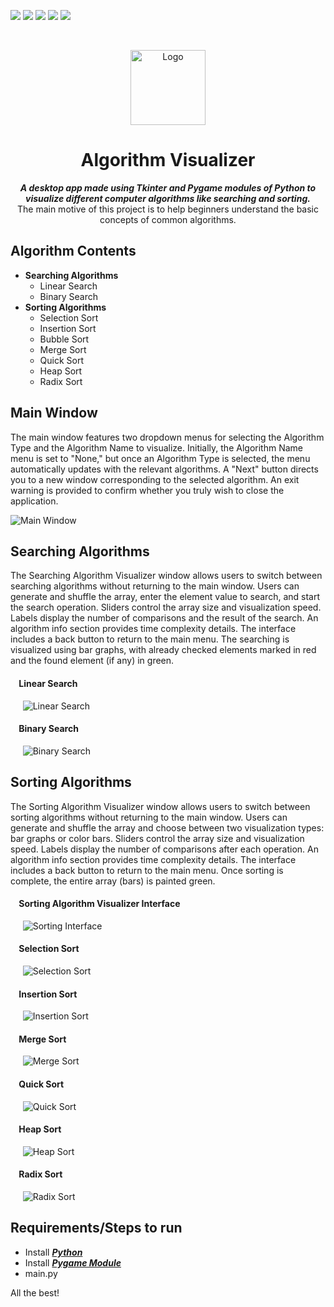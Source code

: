 ![](https://img.shields.io/badge/algorithms-%20-yellow) ![](https://img.shields.io/badge/python-%20-green) ![](https://img.shields.io/badge/tkinter-%20-orange) ![](https://img.shields.io/badge/pygame-%20-red) ![](https://img.shields.io/badge/license-gpl%203.0-blue)

<br />
<p align="center">
  <a href="https://https://github.com/DebRC/Algorithm-Visualizer">
    <img src="Images/search.ico" alt="Logo" width="120" height="120">
  </a>
  <h1 align="center">Algorithm Visualizer</h1>
  <p align="center">
    <i><b>A desktop app made using Tkinter and Pygame modules of Python to visualize different computer algorithms like searching and sorting.</b></i><br/>
    The main motive of this project is to help beginners understand the basic concepts of common algorithms.
  </p>
</p>

## Algorithm Contents
- **Searching Algorithms**
  - Linear Search
  - Binary Search
- **Sorting Algorithms**
  - Selection Sort
  - Insertion Sort
  - Bubble Sort
  - Merge Sort
  - Quick Sort
  - Heap Sort
  - Radix Sort

## Main Window
The main window features two dropdown menus for selecting the Algorithm Type and the Algorithm Name to visualize. Initially, the Algorithm Name menu is set to "None," but once an Algorithm Type is selected, the menu automatically updates with the relevant algorithms. A "Next" button directs you to a new window corresponding to the selected algorithm. An exit warning is provided to confirm whether you truly wish to close the application.

![Main Window](gifs/main_window.gif)

## Searching Algorithms
The Searching Algorithm Visualizer window allows users to switch between searching algorithms without returning to the main window. Users can generate and shuffle the array, enter the element value to search, and start the search operation. Sliders control the array size and visualization speed. Labels display the number of comparisons and the result of the search. An algorithm info section provides time complexity details. The interface includes a back button to return to the main menu. The searching is visualized using bar graphs, with already checked elements marked in red and the found element (if any) in green.

#### &nbsp;&nbsp;&nbsp;&nbsp;Linear Search
&nbsp;&nbsp;&nbsp;&nbsp; ![Linear Search](gifs/Linear_serach.gif)
#### &nbsp;&nbsp;&nbsp;&nbsp;Binary Search
&nbsp;&nbsp;&nbsp;&nbsp; ![Binary Search](gifs/Binary_search.gif)

## Sorting Algorithms
The Sorting Algorithm Visualizer window allows users to switch between sorting algorithms without returning to the main window. Users can generate and shuffle the array and choose between two visualization types: bar graphs or color bars. Sliders control the array size and visualization speed. Labels display the number of comparisons after each operation. An algorithm info section provides time complexity details. The interface includes a back button to return to the main menu. Once sorting is complete, the entire array (bars) is painted green.

#### &nbsp;&nbsp;&nbsp;&nbsp;Sorting Algorithm Visualizer Interface
&nbsp;&nbsp;&nbsp;&nbsp; ![Sorting Interface](Demo/sorting_interface.gif)
#### &nbsp;&nbsp;&nbsp;&nbsp;Selection Sort
&nbsp;&nbsp;&nbsp;&nbsp; ![Selection Sort](gifs/Selection_Sort.gif)
#### &nbsp;&nbsp;&nbsp;&nbsp;Insertion Sort
&nbsp;&nbsp;&nbsp;&nbsp; ![Insertion Sort](gifs/insertion_sort.gif)
#### &nbsp;&nbsp;&nbsp;&nbsp;Merge Sort
&nbsp;&nbsp;&nbsp;&nbsp; ![Merge Sort](gifs/merge_sort.gif)
#### &nbsp;&nbsp;&nbsp;&nbsp;Quick Sort
&nbsp;&nbsp;&nbsp;&nbsp; ![Quick Sort](gifs/quick_sort.gif)
#### &nbsp;&nbsp;&nbsp;&nbsp;Heap Sort
&nbsp;&nbsp;&nbsp;&nbsp; ![Heap Sort](gifs/heap_sort.gif)
#### &nbsp;&nbsp;&nbsp;&nbsp;Radix Sort
&nbsp;&nbsp;&nbsp;&nbsp; ![Radix Sort](gifs/radix_sort.gif)

## Requirements/Steps to run 
  * Install [*__Python__*](https://www.python.org/downloads/)
  * Install [*__Pygame Module__*](https://www.pygame.org/wiki/GettingStarted)
  * main.py

All the best!
